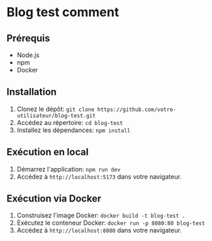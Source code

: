 # Blog test comment

## Prérequis
- Node.js
- npm
- Docker

## Installation
1. Clonez le dépôt: `git clone https://github.com/votre-utilisateur/blog-test.git`
2. Accédez au répertoire: `cd blog-test`
3. Installez les dépendances: `npm install`

## Exécution en local
1. Démarrez l'application: `npm run dev`
2. Accédez à `http://localhost:5173` dans votre navigateur.

## Exécution via Docker
1. Construisez l'image Docker: `docker build -t blog-test .`
2. Exécutez le conteneur Docker: `docker run -p 8080:80 blog-test`
3. Accédez à `http://localhost:8080` dans votre navigateur.

